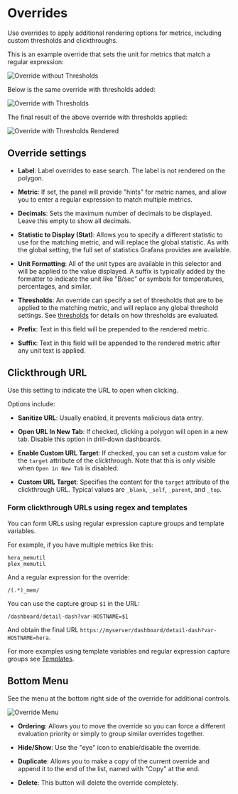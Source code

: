 # Overrides

Use overrides to apply additional rendering options for metrics, including custom thresholds and clickthroughs. 

This is an example override that sets the unit for metrics that match a regular expression:

![Override without Thresholds](https://raw.githubusercontent.com/grafana/grafana-polystat-panel/v2.x/src/img/screenshots/polystat-v2-overrides-no-thresholds.png)

Below is the same override with thresholds added:

![Override with Thresholds](https://raw.githubusercontent.com/grafana/grafana-polystat-panel/v2.x/src/img/screenshots/polystat-v2-overrides-with-thresholds.png)

The final result of the above override with thresholds applied:

![Override with Thresholds Rendered](https://raw.githubusercontent.com/grafana/grafana-polystat-panel/v2.x/src/img/screenshots/polystat-v2-overrides-rendered-thresholds.png)

## Override settings

- **Label**: Label overrides to ease search. The label is not rendered on the polygon.

- **Metric**: If set, the panel will provide "hints" for metric names, and allow you to enter a regular expression to match multiple metrics.

- **Decimals**: Sets the maximum number of decimals to be displayed. Leave this empty to show all decimals.

- **Statistic to Display (Stat)**: Allows you to specify a different statistic to use for the matching metric, and will replace the global statistic. As with the global setting, the full set of statistics Grafana provides are available.

- **Unit Formatting**: All of the unit types are available in this selector and will be applied to the value displayed. A suffix is typically added by the formatter to indicate the unit like "B/sec" or symbols for temperatures, percentages, and similar.

- **Thresholds**: An override can specify a set of thresholds that are to be applied to the matching metric, and will replace any global threshold settings. See [thresholds](#thresholds-details) for details on how thresholds are evaluated.

- **Prefix**: Text in this field will be prepended to the rendered metric.

- **Suffix**: Text in this field will be appended to the rendered metric after any unit text is applied.

## Clickthrough URL

Use this setting to indicate the URL to open when clicking. 

Options include:

- **Sanitize URL**: Usually enabled, it prevents malicious data entry.

- **Open URL In New Tab**: If checked, clicking a polygon will open in a new tab. Disable this option in drill-down dashboards.

- **Enable Custom URL Target**: If checked, you can set a custom value for the `target` attribute of the clickthrough. Note that this is only visible when `Open in New Tab` is disabled.

- **Custom URL Target**: Specifies the content for the `target` attribute of the clickthrough URL. Typical values are `_blank`, `_self`, `_parent`, and `_top`.

### Form clickthrough URLs using regex and templates

You can form URLs using regular expression capture groups and template variables.

For example, if you have multiple metrics like this:

```TEXT
hera_memutil
plex_memutil
```

And a regular expression for the override:

```REGEX
/(.*)_mem/
```

You can use the capture group `$1` in the URL:

```TEXT
/dashboard/detail-dash?var-HOSTNAME=$1
```

And obtain the final URL `https://myserver/dashboard/detail-dash?var-HOSTNAME=hera`.

For more examples using template variables and regular expression capture groups see [Templates](#templating).

## Bottom Menu

See the menu at the bottom right side of the override for additional controls.

![Override Menu](https://raw.githubusercontent.com/grafana/grafana-polystat-panel/v2.x/src/img/screenshots/polystat-v2-override-bottom-menu.png)

- **Ordering**: Allows you to move the override so you can force a different evaluation priority or simply to group similar overrides together.

- **Hide/Show**: Use the "eye" icon to enable/disable the override.

- **Duplicate**: Allows you to make a copy of the current override and append it to the end of the list, named with "Copy" at the end.

- **Delete**: This button will delete the override completely.